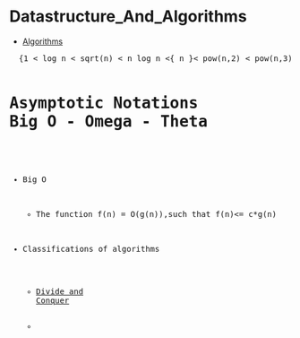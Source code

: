 # Datastructure_And_Algorithms
  * [Algorithms](https://docs.google.com/document/d/1VsTYpN0uILWEBRk7ZFj5E38FxF0lp442qlHMAra_RVA/edit)
  
<pre>  {1 < log n < sqrt(n) < n log n <{ n }< pow(n,2) < pow(n,3) ...<pow(2,n)<pow(3,n)...}
                                      ||                     ||                            ||
                                      ||                     ||                            ||
                                      ||                     ||                            ||
                                    Lower bound          Average bound                 Upper Bound        </pre>
                                  
 
# Asymptotic Notations Big O - Omega - Theta
  * Big O
    * The function f(n) = O(g(n)),such that f(n)<= c*g(n) 
   


* Classifications of algorithms
   *   [Divide and Conquer](https://www.youtube.com/watch?v=2Rr2tW9zvRg)
   
   *   
